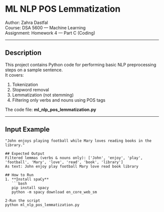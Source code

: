 # ML NLP POS Lemmatization

Author: Zahra Dastfal  
Course: DSA 5600 — Machine Learning  
Assignment: Homework 4 — Part C (Coding)

---

## Description
This project contains Python code for performing basic NLP preprocessing steps on a sample sentence.  
It covers:
1. Tokenization  
2. Stopword removal  
3. Lemmatization (not stemming)  
4. Filtering only verbs and nouns using POS tags  

The code file: **ml_nlp_pos_lemmatization.py**

---

## Input Example
```text
"John enjoys playing football while Mary loves reading books in the library."

## Expected Output
Filtered lemmas (verbs & nouns only): ['John', 'enjoy', 'play', 'football', 'Mary', 'love', 'read', 'book', 'library']
As text: John enjoy play football Mary love read book library

## How to Run
1. **Install spaCy**
   ```bash
   pip install spacy
   python -m spacy download en_core_web_sm

2-Run the script
python ml_nlp_pos_lemmatization.py



